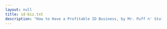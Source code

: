 ```yaml
---
layout: null
title: id-biz.txt
description: "How to Have a Profitable ID Business, by Mr. Puff n' Stuff"
---
```


